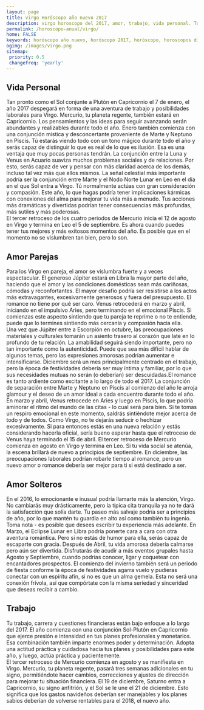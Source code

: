 ```yaml
---
layout: page
title: virgo Horóscopo año nuevo 2017 
description: virgo horoscopo del 2017, amor, trabajo, vida personal. Todas las predicciones para virgo gratis. Disfruta este año nuevo.
permalink: /horoscopo-anual/virgo/
home: FALSE
keywords: horóscopo año nuevo, horóscopo 2017, horóscopo, horoscopos diarios gratis del dia de hoy, horóscopo diario gratis,horóscopo ano nuevo 2017, horóscopo esperanza gracia, horoscopo virgo 2017, horoscop, horóscopos gratis, horoscopo virgo, horoscopo virgo 2017 gratis, Tarot, Astrologia, Zodíaco, virgo, horoscopo gratis,tarot en femenino,videncia gratuita,horoscopos gratuitos,horóscopos, astrologia,videncia gratis
ogimg: /images/virgo.png
sitemap:
 priority: 0.5
 changefreq: 'yearly'
---
```




## Vida Personal

Tan pronto como el Sol conjunte a Plutón en Capricornio el 7 de enero, el año 2017 despegará en forma de una aventura de trabajo y posibilidades laborales para Virgo. Mercurio, tu planeta regente, también estará en Capricornio. Los pensamientos y las ideas para seguir avanzando serán abundantes y realizables durante todo el año.
Enero también comienza con una conjunción mística y desconcertante proveniente de Marte y Neptuno en Piscis. Tú estarás viendo todo con un tono mágico durante todo el año y serás capaz de distinguir lo que es real de lo que es ilusión. Esa es una ventaja que muy pocas personas tendrán.
La conjunción entre la Luna y Venus en Acuario suaviza muchos problemas sociales y de relaciones. Por esto, serás capaz de ver y pensar con más claridad acerca de los demás, incluso tal vez más que ellos mismos.
La señal celestial más importante podría ser la conjunción entre Marte y el Nodo Norte Lunar en Leo en el día en el que Sol entra a Virgo.
Tú normalmente actúas con gran consideración y compasión. Este año, lo que hagas podría tener implicaciones kármicas con conexiones del alma para mejorar tu vida más a menudo. Tus acciones más dramáticas y divertidas podrían tener consecuencias más profundas, más sutiles y más poderosas.  
El tercer retroceso de los cuatro periodos de Mercurio inicia el 12 de agosto en Virgo y termina en Leo el 5 de septiembre. Es ahora cuando puedes tener tus mejores y más exitosos momentos del año. Es posible que en el momento no se vislumbren tan bien, pero lo son.       

## Amor Parejas

Para los Virgo en pareja, el amor se vislumbra fuerte y a veces espectacular. El generoso Júpiter estará en Libra la mayor parte del año, haciendo que el amor y las condiciones domésticas sean más cariñosas, cómodas y reconfortantes. El mayor desafío podría ser resistirse a los actos más extravagantes, excesivamente generosos y fuera del presupuesto. El romance no tiene por qué ser caro.
Venus retrocederá en marzo y abril, iniciando en el impulsivo Aries, pero terminando en el emocional Piscis. Si comienzas este aspecto sintiendo que tu pareja te reprime o no te entiende, puede que lo termines sintiendo más cercanía y compasión hacia ella.  
Una vez que Júpiter entre a Escorpión en octubre, las preocupaciones materiales y culturales tomarán un asiento trasero al corazón que late en lo profundo de tu relación. La amabilidad seguirá siendo importante, pero no tan importante como la autenticidad. Puede que sea más difícil hablar de algunos temas, pero las expresiones amorosas podrían aumentar e intensificarse.
Diciembre será un mes principalmente centrado en el trabajo, pero la época de festividades debería ser muy íntima y familiar, por lo que sus necesidades mutuas no serán (o deberían) ser descuidadas.El romance es tanto ardiente como excitante a lo largo de todo el 2017. La conjunción de separación entre Marte y Neptuno en Piscis al comienzo del año le arroja glamour y el deseo de un amor ideal a cada encuentro durante todo el año.
En marzo y abril, Venus retrocede en Aries y luego en Piscis, lo que podría aminorar el ritmo del mundo de las citas - lo cual será para bien. Si te tomas un respiro emocional en este momento, saldrás sintiéndote mejor acerca de todo y de todos. Como Virgo, no te dejarás seducir o hechizar excesivamente. 
Si para entonces estás en una nueva relación y estás considerando hacerla oficial, sería bueno esperar hasta que el retroceso de Venus haya terminado el 15 de abril.
El tercer retroceso de Mercurio comienza en agosto en Virgo y termina en Leo. Si tu vida social se atenúa, la escena brillará de nuevo a principios de septiembre.
En diciembre, las preocupaciones laborales podrían robarle tiempo al romance, pero un nuevo amor o romance debería ser mejor para ti si está destinado a ser.

## Amor Solteros

En el 2016, lo emocionante e inusual podría llamarte más la atención, Virgo. No cambiarás muy drásticamente, pero la típica cita tranquila ya no te dará la satisfacción que solía darte.
Tu paseo más salvaje podría ser a principios de año, por lo que mantén tu guardia en alto así como también tu ingenio. Toma nota - es posible que desees escribir tu experiencia más adelante. 
En Marzo, el Eclipse Lunar en Libra podría ponerte cara a cara con otra aventura romántica. Pero si no estás de humor para ella, serás capaz de escaparte con gracia. 
Después de Abril, tu vida amorosa debería calmarse pero aún ser divertida. Disfrutarás de acudir a más eventos grupales hasta Agosto y Septiembre, cuando podrías conocer, ligar y coquetear con encantadores prospectos. 
El comienzo del invierno también será un periodo de fiesta conforme la época de festividades agarra vuelo y pudieras conectar con un espíritu afín, si no es que un alma gemela. Esta no será una conexión frívola, así que compórtate con la misma seriedad y sinceridad que deseas recibir a cambio.

## Trabajo

Tu trabajo, carrera y cuestiones financieras están bajo enfoque a lo largo del 2017. El año comienza con una conjunción Sol-Plutón en Capricornio que ejerce presión e intensidad en tus planes profesionales y monetarios.
Esa combinación también imparte enormes poder y determinación. Adopta una actitud práctica y cuidadosa hacia tus planes y posibilidades para este año, y luego, actúa práctica y pacientemente.  
El tercer retroceso de Mercurio comienza en agosto y se manifiesta en Virgo. Mercurio, tu planeta regente, pasará tres semanas adicionales en tu signo, permitiéndote hacer cambios, correcciones y ajustes de dirección para mejorar tu situación financiera.
El 19 de diciembre, Saturno entra a Capricornio, su signo anfitrión, y el Sol se le une el 21 de diciembre. Esto significa que los gastos navideños deberían ser manejables y los planes sabios deberían de volverse rentables para el 2018, el nuevo año.
